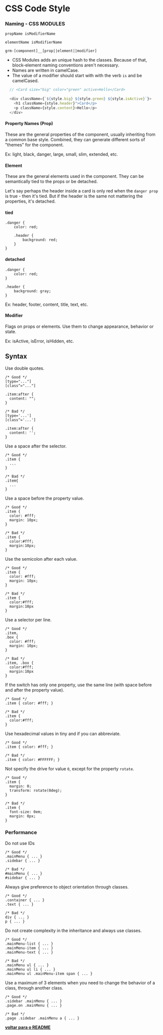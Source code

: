 # CSS Code Style

### Naming - CSS MODULES

`propName isModifierName`

`elementName isModifierName`

`grm-[component]__[prop||element||modifier]`

- CSS Modules adds an unique hash to the classes. Because of that, block-element naming conventions aren't necessary.
- Names are written in camelCase.
- The value of a modifier should start with with the verb `is` and be camelCased.

```js
  // <Card size="big" color="green" active>Hello</Card>
  
  <div className={`${style.big} ${style.green} ${style.isActive}`}>
    <h1 className={style.header}">Card</p>
    <p className={style.content}>Hello</p>
  </div>
```


#### Property Names (Prop)

These are the general properties of the component, usually inheriting from a common base style. Combined, they can generate different sorts of "themes" for the component.

Ex: light, black, danger, large, small, slim, extended, etc.

#### Element

These are the general elements used in the component. They can be semantically tied to the props or be detached.

Let's say perhaps the header inside a card is only red when the `danger prop` is true - then it's tied. But if the header is the same not mattering the properties, it's detached.

#### tied
```
.danger {
    color: red;
    
    .header {
        background: red;
    }
}
```

#### detached
```
.danger {
    color: red;
}

.header {
    background: gray;
}
```

Ex: header, footer, content, title, text, etc.

#### Modifier

Flags on props or elements. Use them to change appearance, behavior or state.

Ex: isActive, isError, isHidden, etc.


## Syntax

Use double quotes.

```
/* Good */
[type="..."]
[class^="..."]

.item:after {
  content: "";
}

/* Bad */
[type='...']
[class^='...']

.item:after {
  content: '';
}
```

Use a space after the selector.

```
/* Good */
.item {
  ...
}

/* Bad */
.item{
  ...
}
```

Use a space before the property value.

```
/* Good */
.item {
  color: #fff;
  margin: 10px;
}

/* Bad */
.item {
  color:#fff;
  margin:10px;
}
```

Use the semicolon after each value.

```
/* Good */
.item {
  color: #fff;
  margin: 10px;
}

/* Bad */
.item {
  color:#fff;
  margin:10px
}
```

Use a selector per line.

```
/* Good */
.item,
.box {
  color: #fff;
  margin: 10px;
}

/* Bad */
.item, .box {
  color:#fff;
  margin:10px
}
```

If the switch has only one property, use the same line (with space before and after the property value).

```
/* Good */
.item { color: #fff; }

/* Bad */
.item {
  color:#fff;
}
```

Use hexadecimal values ​​in tiny and if you can abbreviate.

```
/* Good */
.item { color: #fff; }

/* Bad */
.item { color: #FFFFFF; }
```

Not specify the drive for value `0`, except for the property `rotate`.

```
/* Good */
.item {
  margin: 0;
  transform: rotate(0deg);
}

/* Bad */
.item {
  font-size: 0em;
  margin: 0px;
}
```

### Performance

Do not use IDs

```
/* Good */
.mainMenu { ... }
.sidebar { ... }

/* Bad */
#mainMenu { ... }
#sidebar { ... }
```

Always give preference to object orientation through classes.

```
/* Good */
.container { ... }
.text { ... }

/* Bad */
div { ... }
p { ... }
```

Do not create complexity in the inheritance and always use classes.

```
/* Good */
.mainMenu-list { ... }
.mainMenu-item { ... }
.mainMenu-text { ... }

/* Bad */
.mainMenu ul { ... }
.mainMenu ul li { ... }
.mainMenu ul .mainMenu-item span { ... }
```

Use a maximum of 3 elements when you need to change the behavior of a class, through another class.

```
/* Good */
.sidebar .mainMenu { ... }
.page.on .mainMenu { ... }

/* Bad */
.page .sidebar .mainMenu a { ... }
```

**[voltar para o README](../README.md#Manual)**

